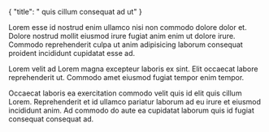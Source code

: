 {
  "title": " quis cillum consequat ad ut"
}

Lorem esse id nostrud enim ullamco nisi non commodo dolore dolor et. Dolore nostrud mollit eiusmod irure fugiat anim enim ut dolore irure. Commodo reprehenderit culpa ut anim adipisicing laborum consequat proident incididunt cupidatat esse ad.

Lorem velit ad Lorem magna excepteur laboris ex sint. Elit occaecat labore reprehenderit ut. Commodo amet eiusmod fugiat tempor enim tempor.

Occaecat laboris ea exercitation commodo velit quis id elit quis cillum Lorem. Reprehenderit et id ullamco pariatur laborum ad eu irure et eiusmod incididunt anim. Ad commodo do aute ea cupidatat laborum quis id fugiat consequat consequat ad.